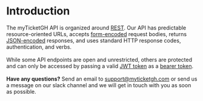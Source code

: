 # Introduction

The myTicketGH API is organized around [REST](http://en.wikipedia.org/wiki/Representational\_State\_Transfer). Our API has predictable resource-oriented URLs, accepts [form-encoded](https://en.wikipedia.org/wiki/POST\_\(HTTP\)#Use\_for\_submitting\_web\_forms) request bodies, returns [JSON-encoded](http://www.json.org/) responses, and uses standard HTTP response codes, authentication, and verbs.\
\
While some API endpoints are open and unrestricted, others are protected and can only be accessed by passing a valid [JWT token](https://jwt.io/introduction) as a [bearer token](https://swagger.io/docs/specification/authentication/bearer-authentication/).\
\
**Have any questions?** Send an email to [support@myticketgh.com](mailto:support@myticketgh.com) or send us a message on our slack channel and we will get in touch with you as soon as possible.
